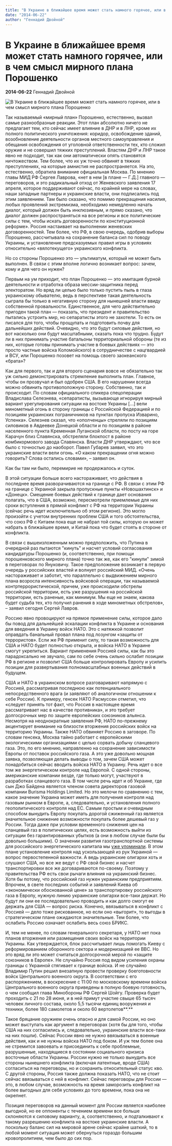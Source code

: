 ```yaml
---
title: "В Украине в ближайшее время может стать намного горячее, или в чем смысл мирного плана Порошенко"
date: "2014-06-22"
author: "Геннадий Двойной"
---
```


# В Украине в ближайшее время может стать намного горячее, или в чем смысл мирного плана Порошенко

**2014-06-22** Геннадий Двойной

![В Украине в ближайшее время может стать намного горячее, или в чем смысл мирного плана Порошенко](http://gdb.rferl.org/FD3A7131-2D53-4F95-A0F8-02B27DC4251D_mw1024_s_n.jpg)

Так называемый «мирный план» Порошенко, естественно, вызвал самые разнообразные реакции. Этот план абсолютно ничего не предлагает тем, кто сейчас имеет влияние в ДНР и в ЛНР, кроме их полного политического уничтожения: коридор, освобождение зданий, возобновление деятельности органов местного самоуправления и обещания освобождения от уголовной ответственности тех, кто сложил оружие и не совершил тяжких преступлений. Властям ДНР и ЛНР такое явно не подходит, так как они автоматически опять становятся ничтожеством. Тем более, что их уж точно обвинят в тяжких преступлениях, на которые амнистия не распространяется. На это, естественно, обратила внимание официальная Москва. По мнению главы МИД РФ Сергея Лаврова, «нет в нем [в плане — Г.Д.] главного — переговоров, и это радикальный отход от Женевского заявления 17 апреля, которое поддерживают сейчас, по крайней мере на словах, наши западные партнеры и украинские власти, они подписались под этим заявлением. Там было сказано, что помимо прекращения насилия, любых проявлений экстремизма, необходимо немедленно начать диалог, который должен быть инклюзивным, и прямо сказано, что диалог должен распространяться на все регионы и все политические силы с тем, чтобы искать договоренности по конституционной реформе». Россия настаивает на выполнении женевских договоренностей. Тем более, что РФ, в свою очередь, одобрив выборы Порошенко, рассчитывала на сохранение баланса сил по поводу Украины, и установление предсказуемых правил игры в условиях относительно «вялотекущего» украинского конфликта.

Но со стороны Порошенко это — ультиматум, который не может быть выполнен. В связи с этим вполне логично возникает вопрос: зачем, кому и для чего он нужен?

Первым на ум приходит, что план Порошенко — это имитация бурной деятельности и отработка образа мессии-защитника перед электоратом. Но вряд ли целью было только пустить пыль в глаза украинскому обывателю, ведь в перспективе такая деятельность сыграла бы только в негативную сторону для нынешней власти ввиду собственной провальности. Единственное, для чего действительно пригоден такой план — показать, что президент и правительство пытались устроить мир, но сепаратисты этого не захотели. То есть он писался для того, чтобы прощупать и подготовить почву для дальнейших действий. Очевидно, что это будут силовые действия, но вот насколько они будут масштабными, сказать пока что трудно. Будут ли в них принимать участие батальоны территориальной обороны (те из них, которые готовы принимать участие в боевых действиях — это просто частные войска Коломойского) в сотрудничестве с нацгвардией и ВСУ, или Порошенко позовет на помощь своего заокеанского «брата»?

Как для первого, так и для второго сценария вовсе не обязательно так уж сильно демонстрировать стремление выполнить план. Главное, чтобы он прозвучал и был одобрен США. В его нарушении всегда можно обвинить противоположную сторону. Собственно, так и происходит. По словам официального спикера спецоперации Владислава Селезнева, «сепаратисты, вызывающе игнорируя мирный вариант урегулирования ситуации на востоке Украины [...] вели минометный огонь в сторону границы с Российской Федерацией и по позициям украинских пограничников на пунктах пропуска Изварино, Успенка». Селезнев сказал, что «ополченцы» стреляли по позициям силовиков в Авдеевке Донецкой области и по позициям в районе населенного пункта Кременная Луганской области, по посту на горе Карачун близ Славянска, обстреляли блокпост в районе комбикормового завода Славянска. Власти ДНР утверждают, что все было с точностью до наоборот. Павел Губарев заявил, что это украинские власти вели огонь. «О каком прекращении огня можно говорить? Слова остались словами», – заявил он.

Как бы там ни было, перемирие не продержалось и суток.

В этой ситуации больше всего настораживает, что действия в последнее время разворачиваются на границе с РФ. В связи с этим РФ на границе с Украиной закрыла пропускные пункты «Новошахтинск» и «Донецк». Смещение боевых действий к границе дает основания полагать, что в США, возможно, пересмотрели приемлемые для них сроки вступления в прямой конфликт с РФ на территории Украины (сейчас речь идет исключительно об этом регионе). Это могло произойти с учетом внутренних проблем США и того обстоятельства, что союз РФ с Китаем пока еще не набрал той силы, которую он может набрать в ближайшее время, и Китай пока что будет стоять в стороне от конфликта.

В связи с вышеизложенным можно предположить, что Путина в очередной раз пытаются "кинуть" и насчет условий согласования кандидатуры Порошенко (и, соответственно, при помощи порошенковского мирного плана) точно так же, как его "кинули" зимой в переговорах по Януковичу. Такое предположение возникает в первую очередь у российских властей и волнует российский МИД. «Очень настораживает и заботит, что параллельно с выдвижением мирного плана возросла интенсивность войсковой операции, так называемой контртеррористической, причем, уже происходили обстрелы российской территории, есть уже разрушения на российской территории, есть раненые, как минимум. Мы еще не знаем, какова будет судьба тех, кто получил ранения в ходе минометных обстрелов», – заявил сегодня Сергей Лавров.

Россию явно провоцируют на прямое применение силы, которое дало бы повод для дальнейшей эскалации конфликта в Украине и основания для введения в Украину войск НАТО. Это с натяжкой позволит оправдать банальный провал плана под лозунгом «защиты от террористов». Если же РФ применит силу, то такая возможность для США и НАТО будет полностью открыта, и войска НАТО в Украине смогут укрепиться. Вариант применения Россией силы, как бы это парадоксально не звучало, сам по себе очень сильно ослабит позиции РФ в регионе и позволит США больше контролировать Европу и усилить позиции для развертывания полномасштабных военных действий в будущем.

США и НАТО в украинском вопросе разговаривают напрямую с Россией, рассматривая последнюю как потенциального непосредственного врага (и заявляют об аналогичном отношении к себе России). К примеру, генсек НАТО Расмуссен отметил, что «следует принять тот факт, что Россия в настоящее время рассматривает нас в качестве противника», и это требует долгосрочных мер по защите европейских союзников альянса. Несмотря на неоднократные заявления РФ, НАТО по-прежнему акцентирует внимание на близости вторжения российских войск на территорию Украины. Также НАТО обвиняет Россию в заговоре. По словам генсека, Москва тайно работает с европейскими экологическими организациями с целью сорвать добычу сланцевого газа. Это, по его мнению, направленно на сохранение зависимости Европы от поставок российского газа. А это уже довольно мощная заявка, позволяющая делать выводы о том, зачем США может понадобиться сейчас вводить войска НАТО в Украину. Речь идет о все том же энергетическом контроле над Европой. С одной стороны, американские компании везде, где только могут, участвуют в разработках сланцевого газа. В том числе речь идет и об Украине, где сын Джо Байдена является членом совета директоров газовой компании Burisma Holdings Limited. Но это мелочи по сравнению с тем, какое значение Украина может иметь для получения контроля над газовым рынком в Европе, а, следовательно, и установления полного геополитического контроля над ЕС. Самым простым и очевидным способом вынудить Европу покупать дорогой сжиженный газ является значительное снижение возможности покупать более дешевый газ у России. Тогда даже при условии временного снижения цен на сланцевый газ в политических целях, есть возможность выйти из ситуации без гарантированных убытков (а они в любом случае были бы довольно большими). О значении развития газотранспортной системы для российского энергетического капитала мы [уже упоминали](/8776.md). В этом плане установление контроля над ускользающей из рук Украиной — вопрос первостепенной важности. А ведь украинские олигархи хоть и слушают США, но все же ведут с РФ свой бизнес и насчет транспортировки все же договариваются по-своему. Поэтому у правительства РФ есть свои рычаги влияния на украинский бизнес. Хотя бы потому, что российский газ нужен украинским предприятиям. Впрочем, в свете последних событий и заявлений Киева об «экономически обоснованной цене» за транспортировку российского газа в Европу, нужную линию украинские олигархи все-таки держат. Но будут ли они ее последовательно проводить и как долго смогут ее держать для США — вопрос риска. Конечно, ввязываться в конфликт с Россией — дело тоже рискованное, но если оно «выгорит», то выгоды в стратегическом плане ожидаются значительные. Тем более, что ослабить Россию означает ослабить весь союз БРИКС.

И, тем не менее, по словам генерального секретаря, у НАТО нет пока планов вторжения или размещения своих войск на территории Украины. Как утверждается, блок рассчитывает лишь помогать Киеву с реформированием оборонного сектора и модернизацией ее ВВС. Но это вряд ли это может считаться долгосрочной мерой по «защите союзников в Европе». Не случайно Россия под видом усиления охраны границы с Украиной стягивает к границе войска. И не случайно Владимир Путин решил внезапную провести проверку боеготовности войск Центрального военного округа. В соответствии с его распоряжением, в воскресение с 11:00 по московскому времени войска Центрального военного округа приведены в полную боевую готовность, о чем сообщил глава Минобороны РФ Сергей Шойгу. Проверка будет проходить с 21 по 28 июня, и в ней примут участие свыше 65 тысяч человек личного состава, около 5,5 тысячи единиц вооружения и техники, более 180 самолетов и около 60 вертолетов**.** 

Такое бряцание оружием очень опасно и для самой России, но оно может выступать как аргумент в переговорах (хотя бы для того, чтобы США на них согласились и, следовательно, украинские власти все-таки на них пошли). Сейчас России явно не нужно ввязываться в военные действия, как и не нужны войска НАТО под боком. И уж тем более она не стремится завоевать и присоединить к себе проблемные, разрушенные, находящиеся в состоянии социального кризиса восточные области Украины. России нужно не только вынудить все стороны нынешнего конфликта (включая латентные, вроде США) согласиться на переговоры, но и сохранить относительный статус кво. С другой стороны, Россия также должна показать НАТО, что не стоит сейчас ввязываться с ней в конфликт. Сейчас переговоры для России — это, в любом случае, возможность на время заморозить конфликт на более выгодных для себя условиях до того времени, пока она не окрепнет.

Позиция переговоров на данный момент для России является наиболее выгодной, но ее оппоненты с течением времени все больше склоняются к силовому варианту, а, соответственно, и подталкивают к такому разрешению конфликта на востоке украинские власти. А поскольку баланс сил на мировой арене сейчас крайне шаткий, то в любой момент ситуация может обернуться гораздо большим кровопролитием, чем было до сих пор.